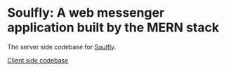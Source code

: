 # Soulfly: A web messenger application built by the MERN stack

The server side codebase for [Soulfly](https://soulfly.netlify.app/).

[Client side codebase](https://github.com/salman-abedin/soulfly-client)

